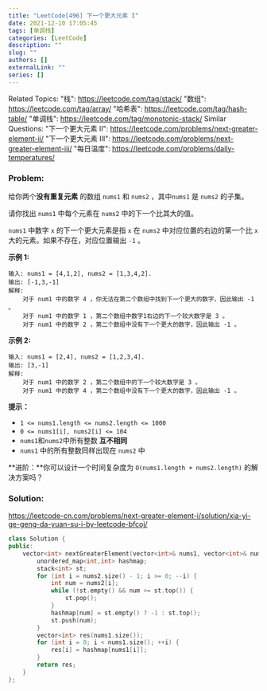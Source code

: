 ```yaml
---
title: "LeetCode[496] 下一个更大元素 I"
date: 2021-12-10 17:05:45
tags: [单调栈]
categories: [LeetCode]
description: ""
slug: ""
authors: []
externalLink: ""
series: []
---
```


Related Topics:
  "栈": https://leetcode.com/tag/stack/
  "数组": https://leetcode.com/tag/array/
  "哈希表": https://leetcode.com/tag/hash-table/
  "单调栈": https://leetcode.com/tag/monotonic-stack/
Similar Questions:
  "下一个更大元素 II": https://leetcode.com/problems/next-greater-element-ii/
  "下一个更大元素 III": https://leetcode.com/problems/next-greater-element-iii/
  "每日温度": https://leetcode.com/problems/daily-temperatures/

### Problem:

给你两个**没有重复元素** 的数组 `nums1` 和 `nums2` ，其中`nums1` 是 `nums2` 的子集。

请你找出 `nums1` 中每个元素在 `nums2` 中的下一个比其大的值。

`nums1` 中数字 `x` 的下一个更大元素是指 `x` 在 `nums2` 中对应位置的右边的第一个比 `x`大的元素。如果不存在，对应位置输出 `-1` 。

**示例 1:**

```
输入: nums1 = [4,1,2], nums2 = [1,3,4,2].
输出: [-1,3,-1]
解释:
    对于 num1 中的数字 4 ，你无法在第二个数组中找到下一个更大的数字，因此输出 -1 。
    对于 num1 中的数字 1 ，第二个数组中数字1右边的下一个较大数字是 3 。
    对于 num1 中的数字 2 ，第二个数组中没有下一个更大的数字，因此输出 -1 。
```

**示例 2:**

```
输入: nums1 = [2,4], nums2 = [1,2,3,4].
输出: [3,-1]
解释:
    对于 num1 中的数字 2 ，第二个数组中的下一个较大数字是 3 。
    对于 num1 中的数字 4 ，第二个数组中没有下一个更大的数字，因此输出 -1 。
```

**提示：**

- `1 <= nums1.length <= nums2.length <= 1000`
- `0 <= nums1[i], nums2[i] <= 104`
- `nums1`和`nums2`中所有整数 **互不相同**
- `nums1` 中的所有整数同样出现在 `nums2` 中

**进阶：**你可以设计一个时间复杂度为 `O(nums1.length + nums2.length)` 的解决方案吗？

<!--more-->

### Solution:

https://leetcode-cn.com/problems/next-greater-element-i/solution/xia-yi-ge-geng-da-yuan-su-i-by-leetcode-bfcoj/

```c++
class Solution {
public:
    vector<int> nextGreaterElement(vector<int>& nums1, vector<int>& nums2) {
        unordered_map<int,int> hashmap;
        stack<int> st;
        for (int i = nums2.size() - 1; i >= 0; --i) {
            int num = nums2[i];
            while (!st.empty() && num >= st.top()) {
                st.pop();
            }
            hashmap[num] = st.empty() ? -1 : st.top();
            st.push(num);
        }
        vector<int> res(nums1.size());
        for (int i = 0; i < nums1.size(); ++i) {
            res[i] = hashmap[nums1[i]];
        }
        return res;
    }
};
```

